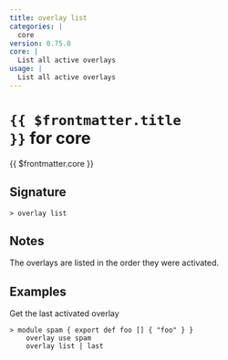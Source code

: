 ```yaml
---
title: overlay list
categories: |
  core
version: 0.75.0
core: |
  List all active overlays
usage: |
  List all active overlays
---
```


# <code>{{ $frontmatter.title }}</code> for core

<div class='command-title'>{{ $frontmatter.core }}</div>

## Signature

```> overlay list ```

## Notes
The overlays are listed in the order they were activated.
## Examples

Get the last activated overlay
```shell
> module spam { export def foo [] { "foo" } }
    overlay use spam
    overlay list | last
```
